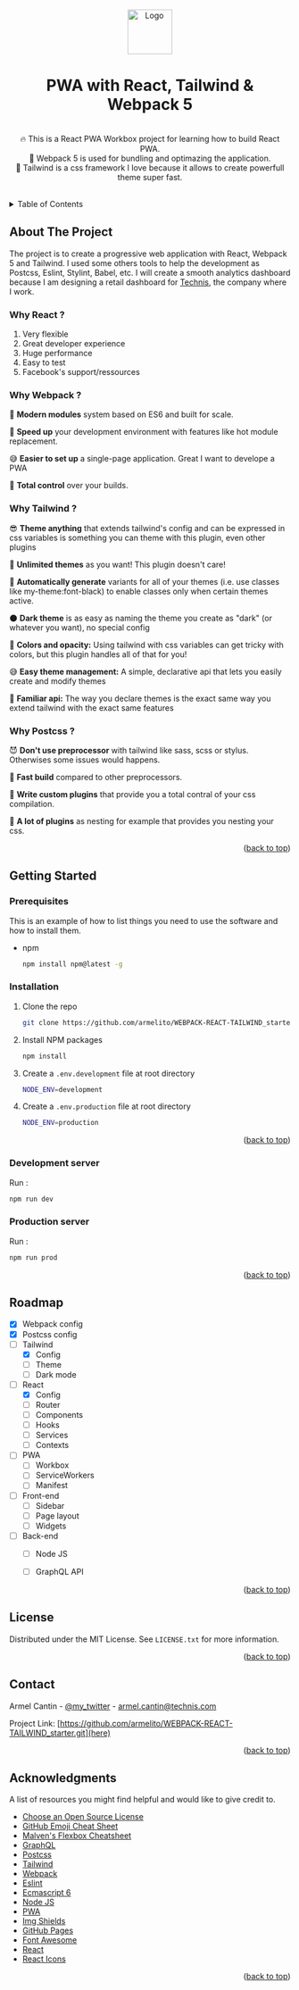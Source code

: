<!-- Improved compatibility of back to top link: See: https://github.com/othneildrew/Best-README-Template/pull/73 -->
<a name="readme-top"></a>
<!--
*** Thanks for checking out the Best-README-Template. If you have a suggestion
*** that would make this better, please fork the repo and create a pull request
*** or simply open an issue with the tag "enhancement".
*** Don't forget to give the project a star!
*** Thanks again! Now go create something AMAZING! :D
-->


<!-- PROJECT LOGO -->
<br />
<div align="center">
  <a href="https://github.com/armelito/WEBPACK-REACT-TAILWIND_starter.git">
    <img src="images/logo.png" alt="Logo" width="80" height="80">
  </a>

  <h1 align="center">PWA with React, Tailwind & Webpack 5</h1>

  <p align="center"></br>
    🔥 This is a React PWA Workbox project for learning how to build React PWA.</br>
    🚀 Webpack 5 is used for bundling and optimazing the application.</br>
    🎨 Tailwind is a css framework I love because it allows to create powerfull theme super fast.
  </p>
</div></br>



<!-- TABLE OF CONTENTS -->
<details>
  <summary>Table of Contents</summary>
  <ol>
    <li>
      <a href="#about-the-project">About The Project</a>
      <ul>
        <li><a href="#built-with">Built With</a></li>
      </ul>
    </li>
    <li>
      <a href="#getting-started">Getting Started</a>
      <ul>
        <li><a href="#prerequisites">Prerequisites</a></li>
        <li><a href="#installation">Installation</a></li>
      </ul>
    </li>
    <li><a href="#roadmap">Roadmap</a></li>
    <li><a href="#license">License</a></li>
    <li><a href="#contact">Contact</a></li>
    <li><a href="#acknowledgments">Acknowledgments</a></li>
  </ol>
</details>




<!-- ABOUT THE PROJECT -->
## About The Project

The project is to create a progressive web application with React, Webpack 5 and Tailwind. I used some others tools to help the development as Postcss, Eslint, Stylint, Babel, etc. 
I will create a smooth analytics dashboard because I am designing a retail dashboard for [Technis](https://technis.com), the company where I work.



### Why React ?

1. Very flexible
2. Great developer experience
3. Huge performance
4. Easy to test
5. Facebook's support/ressources



### Why Webpack ?

💫 **Modern modules** system based on ES6 and built for scale.

🤖 **Speed up** your development environment with features like hot module replacement.

😅 **Easier to set up** a single-page application. Great I want to develope a PWA 

🚀 **Total control** over your builds. 


### Why Tailwind ?

😎 **Theme anything** that extends tailwind's config and can be expressed in css variables is something you can theme with this plugin, even other plugins

🍨 **Unlimited themes** as you want! This plugin doesn't care!

💫 **Automatically generate** variants for all of your themes (i.e. use classes like my-theme:font-black) to enable classes only when certain themes active.

🌑 **Dark theme** is as easy as naming the theme you create as "dark" (or whatever you want), no special config

🎨 **Colors and opacity:** Using tailwind with css variables can get tricky with colors, but this plugin handles all of that for you!

😅 **Easy theme management:** A simple, declarative api that lets you easily create and modify themes

👋 **Familiar api:** The way you declare themes is the exact same way you extend tailwind with the exact same features


### Why Postcss ?

😈 **Don't use preprocessor** with tailwind like sass, scss or stylus. Otherwises some issues would happens.

🤝 **Fast build** compared to other preprocessors.

🥹 **Write custom plugins** that provide you a total contral of your css compilation.

🚀 **A lot of plugins** as nesting for example that provides you nesting your css.

<p align="right">(<a href="#readme-top">back to top</a>)</p>



<!-- GETTING STARTED -->
## Getting Started

### Prerequisites

This is an example of how to list things you need to use the software and how to install them.
* npm
  ```sh
  npm install npm@latest -g
  ```

### Installation

1. Clone the repo
   ```sh
   git clone https://github.com/armelito/WEBPACK-REACT-TAILWIND_starter.git
   ```
2. Install NPM packages
   ```sh
   npm install
   ```
3. Create a `.env.development` file at root directory
   ```sh
   NODE_ENV=development
   ```
4. Create a `.env.production` file at root directory
   ```sh
   NODE_ENV=production
   ```

<p align="right">(<a href="#readme-top">back to top</a>)</p>

### Development server

Run :
   ```sh
   npm run dev
   ```

### Production server

Run :
   ```sh
   npm run prod
   ```
   
<p align="right">(<a href="#readme-top">back to top</a>)</p>


<!-- ROADMAP -->
## Roadmap

- [x] Webpack config
- [x] Postcss config
- [ ] Tailwind
    - [x] Config
    - [ ] Theme
    - [ ] Dark mode
- [ ] React
    - [x] Config
    - [ ] Router
    - [ ] Components
    - [ ] Hooks
    - [ ] Services
    - [ ] Contexts
- [ ] PWA
    - [ ] Workbox
    - [ ] ServiceWorkers
    - [ ] Manifest
- [ ] Front-end
    - [ ] Sidebar
    - [ ] Page layout
    - [ ] Widgets
- [ ] Back-end
    - [ ] Node JS
    - [ ] GraphQL API


<p align="right">(<a href="#readme-top">back to top</a>)</p>



<!-- LICENSE -->
## License

Distributed under the MIT License. See `LICENSE.txt` for more information.

<p align="right">(<a href="#readme-top">back to top</a>)</p>



<!-- CONTACT -->
## Contact

Armel Cantin - [@my_twitter](https://twitter.com/armelcantin) - armel.cantin@technis.com

Project Link: [https://github.com/armelito/WEBPACK-REACT-TAILWIND_starter.git](here)

<p align="right">(<a href="#readme-top">back to top</a>)</p>



<!-- ACKNOWLEDGMENTS -->
## Acknowledgments

A list of resources you might find helpful and would like to give credit to.

* [Choose an Open Source License](https://choosealicense.com)
* [GitHub Emoji Cheat Sheet](https://www.webpagefx.com/tools/emoji-cheat-sheet)
* [Malven's Flexbox Cheatsheet](https://flexbox.malven.co/)
* [GraphQL](https://graphql.org/)
* [Postcss](https://postcss.org/)
* [Tailwind](https://tailwindcss.com/)
* [Webpack](https://webpack.js.org/)
* [Eslint](https://eslint.org/)
* [Ecmascript 6](http://es6-features.org/#Constants)
* [Node JS](https://nodejs.org/en/docs/)
* [PWA](https://web.dev/learn/pwa/)
* [Img Shields](https://shields.io)
* [GitHub Pages](https://pages.github.com)
* [Font Awesome](https://fontawesome.com)
* [React](https://reactjs.org/)
* [React Icons](https://react-icons.github.io/react-icons/search)

<p align="right">(<a href="#readme-top">back to top</a>)</p>

